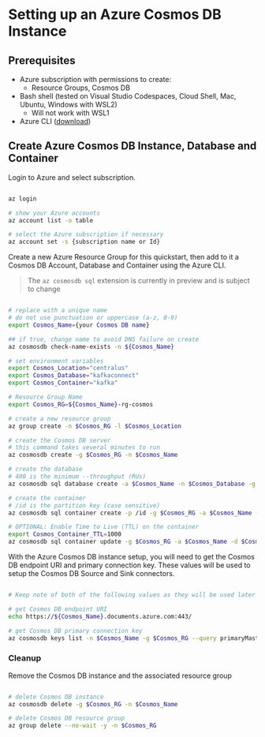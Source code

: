 # Setting up an Azure Cosmos DB Instance

## Prerequisites

- Azure subscription with permissions to create:
  - Resource Groups, Cosmos DB
- Bash shell (tested on Visual Studio Codespaces, Cloud Shell, Mac, Ubuntu, Windows with WSL2)
  - Will not work with WSL1
- Azure CLI ([download](https://learn.microsoft.com/en-us/cli/azure/install-azure-cli?view=azure-cli-latest))

## Create Azure Cosmos DB Instance, Database and Container

Login to Azure and select subscription.

```bash

az login

# show your Azure accounts
az account list -o table

# select the Azure subscription if necessary
az account set -s {subscription name or Id}

```

Create a new Azure Resource Group for this quickstart, then add to it a Cosmos DB Account, Database and Container using the Azure CLI.

> The `az cosmosdb sql` extension is currently in preview and is subject to change

```bash

# replace with a unique name
# do not use punctuation or uppercase (a-z, 0-9)
export Cosmos_Name={your Cosmos DB name}

## if true, change name to avoid DNS failure on create
az cosmosdb check-name-exists -n ${Cosmos_Name}

# set environment variables
export Cosmos_Location="centralus"
export Cosmos_Database="kafkaconnect"
export Cosmos_Container="kafka"

# Resource Group Name
export Cosmos_RG=${Cosmos_Name}-rg-cosmos

# create a new resource group
az group create -n $Cosmos_RG -l $Cosmos_Location

# create the Cosmos DB server
# this command takes several minutes to run
az cosmosdb create -g $Cosmos_RG -n $Cosmos_Name

# create the database
# 400 is the minimum --throughput (RUs)
az cosmosdb sql database create -a $Cosmos_Name -n $Cosmos_Database -g $Cosmos_RG --throughput 400

# create the container
# /id is the partition key (case sensitive)
az cosmosdb sql container create -p /id -g $Cosmos_RG -a $Cosmos_Name -d $Cosmos_Database -n $Cosmos_Container

# OPTIONAL: Enable Time to Live (TTL) on the container
export Cosmos_Container_TTL=1000
az cosmosdb sql container update -g $Cosmos_RG -a $Cosmos_Name -d $Cosmos_Database -n $Cosmos_Container --ttl=$Cosmos_Container_TTL

```

With the Azure Cosmos DB instance setup, you will need to get the Cosmos DB endpoint URI and primary connection key. These values will be used to setup the Cosmos DB Source and Sink connectors.

```bash

# Keep note of both of the following values as they will be used later

# get Cosmos DB endpoint URI
echo https://${Cosmos_Name}.documents.azure.com:443/

# get Cosmos DB primary connection key
az cosmosdb keys list -n $Cosmos_Name -g $Cosmos_RG --query primaryMasterKey -o tsv

```

### Cleanup

Remove the Cosmos DB instance and the associated resource group

```bash

# delete Cosmos DB instance
az cosmosdb delete -g $Cosmos_RG -n $Cosmos_Name

# delete Cosmos DB resource group
az group delete --no-wait -y -n $Cosmos_RG

```
